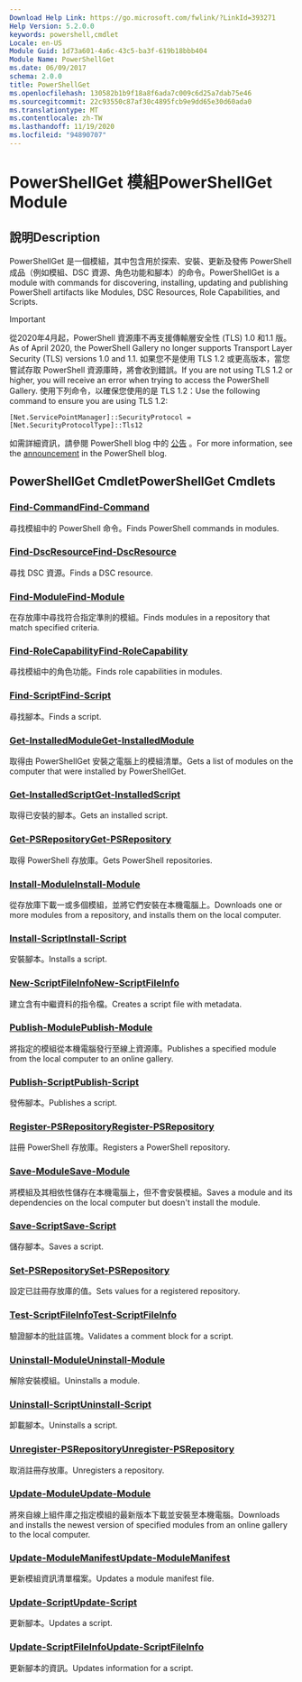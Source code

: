 ```yaml
---
Download Help Link: https://go.microsoft.com/fwlink/?LinkId=393271
Help Version: 5.2.0.0
keywords: powershell,cmdlet
Locale: en-US
Module Guid: 1d73a601-4a6c-43c5-ba3f-619b18bbb404
Module Name: PowerShellGet
ms.date: 06/09/2017
schema: 2.0.0
title: PowerShellGet
ms.openlocfilehash: 130582b1b9f18a8f6ada7c009c6d25a7dab75e46
ms.sourcegitcommit: 22c93550c87af30c4895fcb9e9dd65e30d60ada0
ms.translationtype: MT
ms.contentlocale: zh-TW
ms.lasthandoff: 11/19/2020
ms.locfileid: "94890707"
---
```

# <span data-ttu-id="949a6-103">PowerShellGet 模組</span><span class="sxs-lookup"><span data-stu-id="949a6-103">PowerShellGet Module</span></span>

## <span data-ttu-id="949a6-104">說明</span><span class="sxs-lookup"><span data-stu-id="949a6-104">Description</span></span>

<span data-ttu-id="949a6-105">PowerShellGet 是一個模組，其中包含用於探索、安裝、更新及發佈 PowerShell 成品（例如模組、DSC 資源、角色功能和腳本）的命令。</span><span class="sxs-lookup"><span data-stu-id="949a6-105">PowerShellGet is a module with commands for discovering, installing, updating and publishing PowerShell artifacts like Modules, DSC Resources, Role Capabilities, and Scripts.</span></span>

> [!IMPORTANT]
> <span data-ttu-id="949a6-106">從2020年4月起，PowerShell 資源庫不再支援傳輸層安全性 (TLS) 1.0 和1.1 版。</span><span class="sxs-lookup"><span data-stu-id="949a6-106">As of April 2020, the PowerShell Gallery no longer supports Transport Layer Security (TLS) versions 1.0 and 1.1.</span></span> <span data-ttu-id="949a6-107">如果您不是使用 TLS 1.2 或更高版本，當您嘗試存取 PowerShell 資源庫時，將會收到錯誤。</span><span class="sxs-lookup"><span data-stu-id="949a6-107">If you are not using TLS 1.2 or higher, you will receive an error when trying to access the PowerShell Gallery.</span></span> <span data-ttu-id="949a6-108">使用下列命令，以確保您使用的是 TLS 1.2：</span><span class="sxs-lookup"><span data-stu-id="949a6-108">Use the following command to ensure you are using TLS 1.2:</span></span>
>
> `[Net.ServicePointManager]::SecurityProtocol = [Net.SecurityProtocolType]::Tls12`
>
> <span data-ttu-id="949a6-109">如需詳細資訊，請參閱 PowerShell blog 中的 [公告](https://devblogs.microsoft.com/powershell/powershell-gallery-tls-support/) 。</span><span class="sxs-lookup"><span data-stu-id="949a6-109">For more information, see the [announcement](https://devblogs.microsoft.com/powershell/powershell-gallery-tls-support/) in the PowerShell blog.</span></span>

## <span data-ttu-id="949a6-110">PowerShellGet Cmdlet</span><span class="sxs-lookup"><span data-stu-id="949a6-110">PowerShellGet Cmdlets</span></span>

### [<span data-ttu-id="949a6-111">Find-Command</span><span class="sxs-lookup"><span data-stu-id="949a6-111">Find-Command</span></span>](Find-Command.md)
<span data-ttu-id="949a6-112">尋找模組中的 PowerShell 命令。</span><span class="sxs-lookup"><span data-stu-id="949a6-112">Finds PowerShell commands in modules.</span></span>

### [<span data-ttu-id="949a6-113">Find-DscResource</span><span class="sxs-lookup"><span data-stu-id="949a6-113">Find-DscResource</span></span>](Find-DscResource.md)
<span data-ttu-id="949a6-114">尋找 DSC 資源。</span><span class="sxs-lookup"><span data-stu-id="949a6-114">Finds a DSC resource.</span></span>

### [<span data-ttu-id="949a6-115">Find-Module</span><span class="sxs-lookup"><span data-stu-id="949a6-115">Find-Module</span></span>](Find-Module.md)
<span data-ttu-id="949a6-116">在存放庫中尋找符合指定準則的模組。</span><span class="sxs-lookup"><span data-stu-id="949a6-116">Finds modules in a repository that match specified criteria.</span></span>

### [<span data-ttu-id="949a6-117">Find-RoleCapability</span><span class="sxs-lookup"><span data-stu-id="949a6-117">Find-RoleCapability</span></span>](Find-RoleCapability.md)
<span data-ttu-id="949a6-118">尋找模組中的角色功能。</span><span class="sxs-lookup"><span data-stu-id="949a6-118">Finds role capabilities in modules.</span></span>

### [<span data-ttu-id="949a6-119">Find-Script</span><span class="sxs-lookup"><span data-stu-id="949a6-119">Find-Script</span></span>](Find-Script.md)
<span data-ttu-id="949a6-120">尋找腳本。</span><span class="sxs-lookup"><span data-stu-id="949a6-120">Finds a script.</span></span>

### [<span data-ttu-id="949a6-121">Get-InstalledModule</span><span class="sxs-lookup"><span data-stu-id="949a6-121">Get-InstalledModule</span></span>](Get-InstalledModule.md)
<span data-ttu-id="949a6-122">取得由 PowerShellGet 安裝之電腦上的模組清單。</span><span class="sxs-lookup"><span data-stu-id="949a6-122">Gets a list of modules on the computer that were installed by PowerShellGet.</span></span>

### [<span data-ttu-id="949a6-123">Get-InstalledScript</span><span class="sxs-lookup"><span data-stu-id="949a6-123">Get-InstalledScript</span></span>](Get-InstalledScript.md)
<span data-ttu-id="949a6-124">取得已安裝的腳本。</span><span class="sxs-lookup"><span data-stu-id="949a6-124">Gets an installed script.</span></span>

### [<span data-ttu-id="949a6-125">Get-PSRepository</span><span class="sxs-lookup"><span data-stu-id="949a6-125">Get-PSRepository</span></span>](Get-PSRepository.md)
<span data-ttu-id="949a6-126">取得 PowerShell 存放庫。</span><span class="sxs-lookup"><span data-stu-id="949a6-126">Gets PowerShell repositories.</span></span>

### [<span data-ttu-id="949a6-127">Install-Module</span><span class="sxs-lookup"><span data-stu-id="949a6-127">Install-Module</span></span>](Install-Module.md)
<span data-ttu-id="949a6-128">從存放庫下載一或多個模組，並將它們安裝在本機電腦上。</span><span class="sxs-lookup"><span data-stu-id="949a6-128">Downloads one or more modules from a repository, and installs them on the local computer.</span></span>

### [<span data-ttu-id="949a6-129">Install-Script</span><span class="sxs-lookup"><span data-stu-id="949a6-129">Install-Script</span></span>](Install-Script.md)
<span data-ttu-id="949a6-130">安裝腳本。</span><span class="sxs-lookup"><span data-stu-id="949a6-130">Installs a script.</span></span>

### [<span data-ttu-id="949a6-131">New-ScriptFileInfo</span><span class="sxs-lookup"><span data-stu-id="949a6-131">New-ScriptFileInfo</span></span>](New-ScriptFileInfo.md)
<span data-ttu-id="949a6-132">建立含有中繼資料的指令檔。</span><span class="sxs-lookup"><span data-stu-id="949a6-132">Creates a script file with metadata.</span></span>

### [<span data-ttu-id="949a6-133">Publish-Module</span><span class="sxs-lookup"><span data-stu-id="949a6-133">Publish-Module</span></span>](Publish-Module.md)
<span data-ttu-id="949a6-134">將指定的模組從本機電腦發行至線上資源庫。</span><span class="sxs-lookup"><span data-stu-id="949a6-134">Publishes a specified module from the local computer to an online gallery.</span></span>

### [<span data-ttu-id="949a6-135">Publish-Script</span><span class="sxs-lookup"><span data-stu-id="949a6-135">Publish-Script</span></span>](Publish-Script.md)
<span data-ttu-id="949a6-136">發佈腳本。</span><span class="sxs-lookup"><span data-stu-id="949a6-136">Publishes a script.</span></span>

### [<span data-ttu-id="949a6-137">Register-PSRepository</span><span class="sxs-lookup"><span data-stu-id="949a6-137">Register-PSRepository</span></span>](Register-PSRepository.md)
<span data-ttu-id="949a6-138">註冊 PowerShell 存放庫。</span><span class="sxs-lookup"><span data-stu-id="949a6-138">Registers a PowerShell repository.</span></span>

### [<span data-ttu-id="949a6-139">Save-Module</span><span class="sxs-lookup"><span data-stu-id="949a6-139">Save-Module</span></span>](Save-Module.md)
<span data-ttu-id="949a6-140">將模組及其相依性儲存在本機電腦上，但不會安裝模組。</span><span class="sxs-lookup"><span data-stu-id="949a6-140">Saves a module and its dependencies on the local computer but doesn't install the module.</span></span>

### [<span data-ttu-id="949a6-141">Save-Script</span><span class="sxs-lookup"><span data-stu-id="949a6-141">Save-Script</span></span>](Save-Script.md)
<span data-ttu-id="949a6-142">儲存腳本。</span><span class="sxs-lookup"><span data-stu-id="949a6-142">Saves a script.</span></span>

### [<span data-ttu-id="949a6-143">Set-PSRepository</span><span class="sxs-lookup"><span data-stu-id="949a6-143">Set-PSRepository</span></span>](Set-PSRepository.md)
<span data-ttu-id="949a6-144">設定已註冊存放庫的值。</span><span class="sxs-lookup"><span data-stu-id="949a6-144">Sets values for a registered repository.</span></span>

### [<span data-ttu-id="949a6-145">Test-ScriptFileInfo</span><span class="sxs-lookup"><span data-stu-id="949a6-145">Test-ScriptFileInfo</span></span>](Test-ScriptFileInfo.md)
<span data-ttu-id="949a6-146">驗證腳本的批註區塊。</span><span class="sxs-lookup"><span data-stu-id="949a6-146">Validates a comment block for a script.</span></span>

### [<span data-ttu-id="949a6-147">Uninstall-Module</span><span class="sxs-lookup"><span data-stu-id="949a6-147">Uninstall-Module</span></span>](Uninstall-Module.md)
<span data-ttu-id="949a6-148">解除安裝模組。</span><span class="sxs-lookup"><span data-stu-id="949a6-148">Uninstalls a module.</span></span>

### [<span data-ttu-id="949a6-149">Uninstall-Script</span><span class="sxs-lookup"><span data-stu-id="949a6-149">Uninstall-Script</span></span>](Uninstall-Script.md)
<span data-ttu-id="949a6-150">卸載腳本。</span><span class="sxs-lookup"><span data-stu-id="949a6-150">Uninstalls a script.</span></span>

### [<span data-ttu-id="949a6-151">Unregister-PSRepository</span><span class="sxs-lookup"><span data-stu-id="949a6-151">Unregister-PSRepository</span></span>](Unregister-PSRepository.md)
<span data-ttu-id="949a6-152">取消註冊存放庫。</span><span class="sxs-lookup"><span data-stu-id="949a6-152">Unregisters a repository.</span></span>

### [<span data-ttu-id="949a6-153">Update-Module</span><span class="sxs-lookup"><span data-stu-id="949a6-153">Update-Module</span></span>](Update-Module.md)
<span data-ttu-id="949a6-154">將來自線上組件庫之指定模組的最新版本下載並安裝至本機電腦。</span><span class="sxs-lookup"><span data-stu-id="949a6-154">Downloads and installs the newest version of specified modules from an online gallery to the local computer.</span></span>

### [<span data-ttu-id="949a6-155">Update-ModuleManifest</span><span class="sxs-lookup"><span data-stu-id="949a6-155">Update-ModuleManifest</span></span>](Update-ModuleManifest.md)
<span data-ttu-id="949a6-156">更新模組資訊清單檔案。</span><span class="sxs-lookup"><span data-stu-id="949a6-156">Updates a module manifest file.</span></span>

### [<span data-ttu-id="949a6-157">Update-Script</span><span class="sxs-lookup"><span data-stu-id="949a6-157">Update-Script</span></span>](Update-Script.md)
<span data-ttu-id="949a6-158">更新腳本。</span><span class="sxs-lookup"><span data-stu-id="949a6-158">Updates a script.</span></span>

### [<span data-ttu-id="949a6-159">Update-ScriptFileInfo</span><span class="sxs-lookup"><span data-stu-id="949a6-159">Update-ScriptFileInfo</span></span>](Update-ScriptFileInfo.md)
<span data-ttu-id="949a6-160">更新腳本的資訊。</span><span class="sxs-lookup"><span data-stu-id="949a6-160">Updates information for a script.</span></span>
